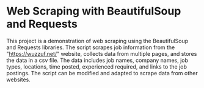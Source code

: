 # Web Scraping with BeautifulSoup and Requests
This project is a demonstration of web scraping using the BeautifulSoup and Requests libraries. The script scrapes job information from the "https://wuzzuf.net/" website, collects data from multiple pages, and stores the data in a csv file. The data includes job names, company names, job types, locations, time posted, experienced required, and links to the job postings. The script can be modified and adapted to scrape data from other websites.
